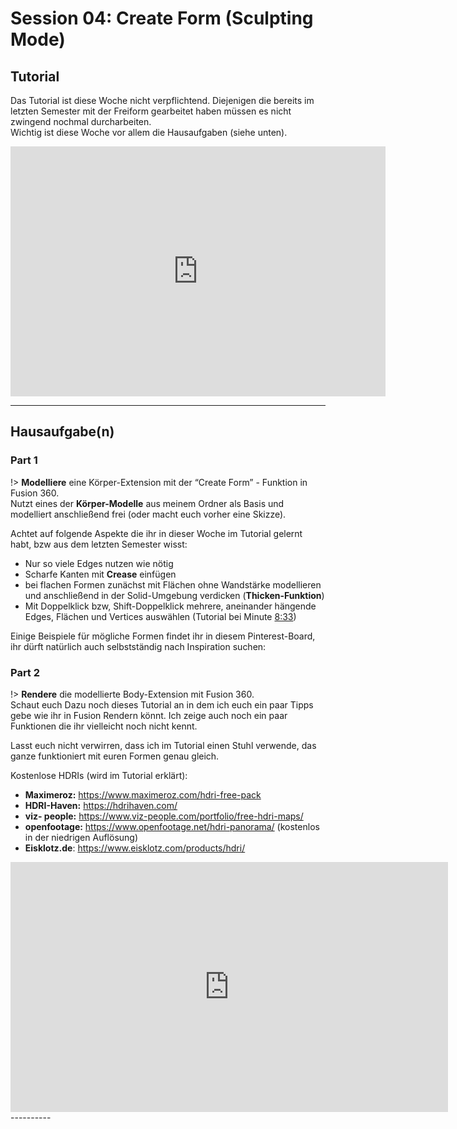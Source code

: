 
# Session 04: Create Form (Sculpting Mode)

<html>
<script src="//cdn.jsdelivr.net/npm/docsify/lib/plugins/external-script.min.js"></script>
<script async defer src="//assets.pinterest.com/js/pinit.js"></script>
</html>

## Tutorial

Das Tutorial ist diese Woche nicht verpflichtend. Diejenigen die bereits im letzten Semester mit der Freiform gearbeitet haben müssen es nicht zwingend nochmal durcharbeiten.  
Wichtig ist diese Woche vor allem die Hausaufgaben (siehe unten). 

<iframe width="600" height="400" src="https://youtube.com/embed/bATAm1ZuLjk" frameborder="0" allow="accelerometer; autoplay; clipboard-write; encrypted-media; gyroscope; picture-in-picture" allowfullscreen></iframe>

__________

## Hausaufgabe(n)

### Part 1
!> **Modelliere** eine Körper-Extension mit der “Create Form” - Funktion in Fusion 360.  
Nutzt eines der **Körper-Modelle** aus meinem Ordner als Basis und modelliert anschließend frei (oder macht euch vorher eine Skizze).  

Achtet auf folgende Aspekte die ihr in dieser Woche im Tutorial gelernt habt, bzw aus dem letzten Semester wisst:  

- Nur so viele Edges nutzen wie nötig
- Scharfe Kanten mit **Crease** einfügen
- bei flachen Formen zunächst mit Flächen ohne Wandstärke modellieren und anschließend in der Solid-Umgebung verdicken (**Thicken-Funktion**)
- Mit Doppelklick bzw, Shift-Doppelklick mehrere, aneinander hängende Edges, Flächen und Vertices auswählen (Tutorial bei Minute [8:33](https://www.youtube.com/watch?v=bATAm1ZuLjk&t=511s))

Einige Beispiele für mögliche Formen findet ihr in diesem Pinterest-Board, ihr dürft natürlich auch selbstständig nach Inspiration suchen: 

<a data-pin-do="embedBoard" data-pin-board-width="900" data-pin-scale-height="120" data-pin-scale-width="115" href="https://www.pinterest.de/rowlllllll/body-extension-organic-modelling/"></a>

### Part 2

!> **Rendere** die modellierte Body-Extension mit Fusion 360.  
Schaut euch Dazu noch dieses Tutorial an in dem ich euch ein paar Tipps gebe wie ihr in Fusion Rendern könnt. Ich zeige auch noch ein paar Funktionen die ihr vielleicht noch nicht kennt.  

Lasst euch nicht verwirren, dass ich im Tutorial einen Stuhl verwende, das ganze funktioniert mit euren Formen genau gleich. 

Kostenlose HDRIs (wird im Tutorial erklärt):

- **Maximeroz:** <https://www.maximeroz.com/hdri-free-pack>
- **HDRI-Haven:** <https://hdrihaven.com/>
- **viz- people:** <https://www.viz-people.com/portfolio/free-hdri-maps/>
- **openfootage:** <https://www.openfootage.net/hdri-panorama/> (kostenlos in der niedrigen Auflösung)
- **Eisklotz.de**: <https://www.eisklotz.com/products/hdri/>

<iframe width="700" height="400" src="https://www.youtube.com/embed/rhY-p0IJlw8" frameborder="0" allow="accelerometer; autoplay; clipboard-write; encrypted-media; gyroscope; picture-in-picture" allowfullscreen></iframe>
----------
